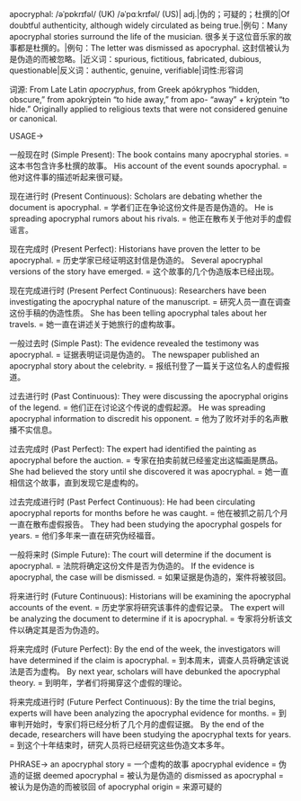 apocryphal: /əˈpɒkrɪfəl/ (UK) /əˈpɑːkrɪfəl/ (US)| adj.|伪的；可疑的；杜撰的|Of doubtful authenticity, although widely circulated as being true.|例句：Many apocryphal stories surround the life of the musician. 很多关于这位音乐家的故事都是杜撰的。|例句：The letter was dismissed as apocryphal. 这封信被认为是伪造的而被忽略。|近义词：spurious, fictitious, fabricated, dubious, questionable|反义词：authentic, genuine, verifiable|词性:形容词

词源:  From Late Latin *apocryphus*, from Greek apókryphos “hidden, obscure,” from apokrýptein “to hide away,” from apo- “away” + krýptein “to hide.”  Originally applied to religious texts that were not considered genuine or canonical.

USAGE->

一般现在时 (Simple Present):
The book contains many apocryphal stories. = 这本书包含许多杜撰的故事。
His account of the event sounds apocryphal. = 他对这件事的描述听起来很可疑。

现在进行时 (Present Continuous):
Scholars are debating whether the document is apocryphal. = 学者们正在争论这份文件是否是伪造的。
He is spreading apocryphal rumors about his rivals. = 他正在散布关于他对手的虚假谣言。

现在完成时 (Present Perfect):
Historians have proven the letter to be apocryphal. = 历史学家已经证明这封信是伪造的。
Several apocryphal versions of the story have emerged. =  这个故事的几个伪造版本已经出现。

现在完成进行时 (Present Perfect Continuous):
Researchers have been investigating the apocryphal nature of the manuscript. = 研究人员一直在调查这份手稿的伪造性质。
She has been telling apocryphal tales about her travels. = 她一直在讲述关于她旅行的虚构故事。


一般过去时 (Simple Past):
The evidence revealed the testimony was apocryphal. = 证据表明证词是伪造的。
The newspaper published an apocryphal story about the celebrity. = 报纸刊登了一篇关于这位名人的虚假报道。

过去进行时 (Past Continuous):
They were discussing the apocryphal origins of the legend. = 他们正在讨论这个传说的虚假起源。
He was spreading apocryphal information to discredit his opponent. = 他为了败坏对手的名声散播不实信息。

过去完成时 (Past Perfect):
The expert had identified the painting as apocryphal before the auction. = 专家在拍卖前就已经鉴定出这幅画是赝品。
She had believed the story until she discovered it was apocryphal. = 她一直相信这个故事，直到发现它是虚构的。

过去完成进行时 (Past Perfect Continuous):
He had been circulating apocryphal reports for months before he was caught. = 他在被抓之前几个月一直在散布虚假报告。
They had been studying the apocryphal gospels for years. = 他们多年来一直在研究伪经福音。

一般将来时 (Simple Future):
The court will determine if the document is apocryphal. = 法院将确定这份文件是否为伪造的。
If the evidence is apocryphal, the case will be dismissed. = 如果证据是伪造的，案件将被驳回。

将来进行时 (Future Continuous):
Historians will be examining the apocryphal accounts of the event. = 历史学家将研究该事件的虚假记录。
The expert will be analyzing the document to determine if it is apocryphal. = 专家将分析该文件以确定其是否为伪造的。


将来完成时 (Future Perfect):
By the end of the week, the investigators will have determined if the claim is apocryphal. = 到本周末，调查人员将确定该说法是否为虚构。
By next year, scholars will have debunked the apocryphal theory. = 到明年，学者们将揭穿这个虚假的理论。

将来完成进行时 (Future Perfect Continuous):
By the time the trial begins, experts will have been analyzing the apocryphal evidence for months. = 到审判开始时，专家们将已经分析了几个月的虚假证据。
By the end of the decade, researchers will have been studying the apocryphal texts for years. = 到这个十年结束时，研究人员将已经研究这些伪造文本多年。


PHRASE->
an apocryphal story = 一个虚构的故事
apocryphal evidence = 伪造的证据
deemed apocryphal = 被认为是伪造的
dismissed as apocryphal = 被认为是伪造的而被驳回
of apocryphal origin =  来源可疑的


